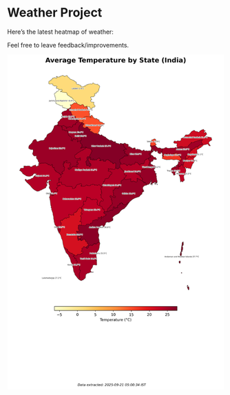 # Weather Project

Here’s the latest heatmap of weather:

Feel free to leave feedback/improvements.

![India Heatmap](docs/assets/india_heatmap.png?v=CF391C)
